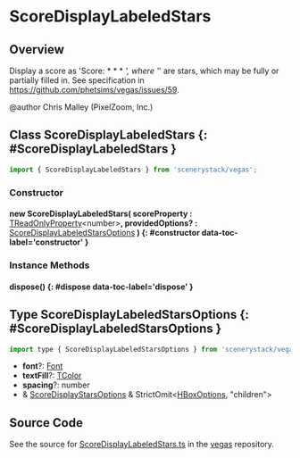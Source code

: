 # ScoreDisplayLabeledStars

## Overview

Display a score as 'Score: * * * *', where '*' are stars, which may be fully or partially filled in.
See specification in https://github.com/phetsims/vegas/issues/59.

@author Chris Malley (PixelZoom, Inc.)

## Class ScoreDisplayLabeledStars {: #ScoreDisplayLabeledStars }


```js
import { ScoreDisplayLabeledStars } from 'scenerystack/vegas';
```
### Constructor

#### new ScoreDisplayLabeledStars( scoreProperty : <span style="font-weight: 400;">[TReadOnlyProperty](../axon/TReadOnlyProperty.md)&lt;<span style="color: hsla(calc(var(--md-hue) + 180deg),80%,40%,1);">number</span>&gt;</span>, providedOptions? : <span style="font-weight: 400;">[ScoreDisplayLabeledStarsOptions](../vegas/ScoreDisplayLabeledStars.md#ScoreDisplayLabeledStarsOptions)</span> ) {: #constructor data-toc-label='constructor' }

### Instance Methods

#### dispose() {: #dispose data-toc-label='dispose' }



## Type ScoreDisplayLabeledStarsOptions {: #ScoreDisplayLabeledStarsOptions }


```js
import type { ScoreDisplayLabeledStarsOptions } from 'scenerystack/vegas';
```
- **font**?: [Font](../scenery/Font.md)
- **textFill**?: [TColor](../scenery/TColor.md)
- **spacing**?: <span style="color: hsla(calc(var(--md-hue) + 180deg),80%,40%,1);">number</span>
- &amp; [ScoreDisplayStarsOptions](../vegas/ScoreDisplayStars.md#ScoreDisplayStarsOptions) &amp; StrictOmit&lt;[HBoxOptions](../scenery/HBox.md#HBoxOptions), "children"&gt;




## Source Code

See the source for [ScoreDisplayLabeledStars.ts](https://github.com/phetsims/vegas/blob/main/js/ScoreDisplayLabeledStars.ts) in the [vegas](https://github.com/phetsims/vegas) repository.
